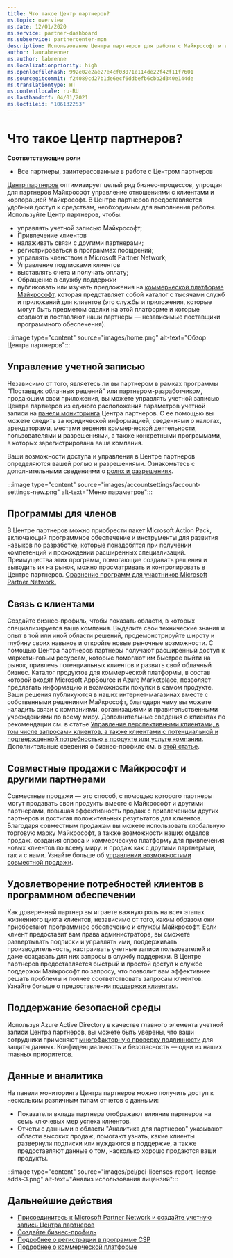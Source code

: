 ```yaml
---
title: Что такое Центр партнеров?
ms.topic: overview
ms.date: 12/01/2020
ms.service: partner-dashboard
ms.subservice: partnercenter-mpn
description: Использование Центра партнеров для работы с Майкрософт и вашими клиентами
author: laurabrenner
ms.author: labrenne
ms.localizationpriority: high
ms.openlocfilehash: 992e02e2ae27e4cf03071e114de22f42f11f7601
ms.sourcegitcommit: f24089cd27b1de6ecf6ddbefb6cbb2d340e144de
ms.translationtype: HT
ms.contentlocale: ru-RU
ms.lasthandoff: 04/01/2021
ms.locfileid: "106132253"
---
```

# <a name="what-is-partner-center"></a>Что такое Центр партнеров?

**Соответствующие роли**

- Все партнеры, заинтересованные в работе с Центром партнеров

[Центр партнеров](https://partner.microsoft.com/dashboard/home) оптимизирует целый ряд бизнес-процессов, упрощая для партнеров Майкрософт управление отношениями с клиентами и корпорацией Майкрософт. В Центре партнеров предоставляется удобный доступ к средствам, необходимым для выполнения работы. Используйте Центр партнеров, чтобы:

- управлять учетной записью Майкрософт;
- Привлечение клиентов
- налаживать связи с другими партнерами;
- регистрироваться в программах поощрений;
- управлять членством в Microsoft Partner Network;
- Управление подписками клиентов
- выставлять счета и получать оплату;
- Обращение в службу поддержки
- публиковать или изучать предложения на [коммерческой платформе Майкрософт](/azure/marketplace), которая представляет собой каталог с тысячами служб и приложений для клиентов (это службы и приложения, которые могут быть предметом сделки на этой платформе и которые создают и поставляют наши партнеры — независимые поставщики программного обеспечения).

:::image type="content" source="images/home.png" alt-text="Обзор Центра партнеров":::

## <a name="manage-your-account"></a>Управление учетной записью

Независимо от того, являетесь ли вы партнером в рамках программы "Поставщик облачных решений" или партнером-разработчиком, продающим свои приложения, вы можете управлять учетной записью Центра партнеров из единого расположения параметров учетной записи на [панели мониторинга](https://partner.microsoft.com/dashboard/home) Центра партнеров. С ее помощью вы можете следить за юридической информацией, сведениями о налогах, арендаторами, местами ведения коммерческой деятельности, пользователями и разрешениями, а также конкретными программами, в которых зарегистрирована ваша компания.

Ваши возможности доступа и управления в Центре партнеров определяются вашей ролью и разрешениями. Ознакомьтесь с дополнительными сведениями о [ролях и разрешениях](permissions-overview.md).

:::image type="content" source="images/accountsettings/account-settings-new.png" alt-text="Меню параметров":::

## <a name="membership-programs"></a>Программы для членов

В Центре партнеров можно приобрести пакет Microsoft Action Pack, включающий программное обеспечение и инструменты для развития навыков по разработке, которые понадобятся при получении компетенций и прохождении расширенных специализаций. Преимущества этих программ, помогающие создавать решения и выводить их на рынок, можно просматривать и контролировать в Центре партнеров. [Сравнение программ для участников Microsoft Partner Network.](https://partner.microsoft.com/membership/compare-offers)

## <a name="connect-with-customers"></a>Связь с клиентами

Создайте бизнес-профиль, чтобы показать области, в которых специализируется ваша компания. Выделите свои технические знания и опыт в той или иной области решений, продемонстрируйте широту и глубину своих навыков и откройте новые рыночные возможности. С помощью Центра партнеров партнеры получают расширенный доступ к маркетинговым ресурсам, которые помогают им быстрее выйти на рынок, привлечь потенциальных клиентов и развить свой облачный бизнес. Каталог продуктов для коммерческой платформы, в состав которой входят Microsoft AppSource и Azure Marketplace, позволяет предлагать информацию и возможности покупки в самом продукте. Ваши решения публикуются в наших интернет-магазинах вместе с собственными решениями Майкрософт, благодаря чему вы можете наладить связи с компаниями, организациями и правительственными учреждениями по всему миру. Дополнительные сведения о клиентах по рекомендации см. в статье [Управление перспективными клиентами, в том числе запросами клиентов, а также клиентами с потенциальной и подтвержденной потребностью в продукте или услуге компании](manage-leads.md). Дополнительные сведения о бизнес-профиле см. в [этой статье](create-a-marketing-profile.md).

## <a name="co-sell-with-microsoft-and-other-partners"></a>Совместные продажи с Майкрософт и другими партнерами

Совместные продажи — это способ, с помощью которого партнеры могут продавать свои продукты вместе с Майкрософт и другими партнерами, повышая эффективность продаж с привлечением других партнеров и достигая положительных результатов для клиентов. Благодаря совместным продажам вы можете использовать глобальную торговую марку Майкрософт, а также возможности наших отделов продаж, создания спроса и коммерческую платформу для привлечения новых клиентов по всему миру. и продаж как с другими партнерами, так и с нами. Узнайте больше об [управлении возможностями совместной продажи](manage-co-sell-opportunities.md).

## <a name="manage-customer-software-needs"></a>Удовлетворение потребностей клиентов в программном обеспечении

Как доверенный партнер вы играете важную роль на всех этапах жизненного цикла клиентов, независимо от того, каким образом они приобретают программное обеспечение и службы Майкрософт. Если клиент предоставит вам права администратора, вы сможете развертывать подписки и управлять ими, поддерживать производительность, настраивать учетные записи пользователей и даже создавать для них запросы в службу поддержки. В Центре партнеров предоставляется быстрый и простой доступ к службе поддержки Майкрософт по запросу, что позволит вам эффективнее решать проблемы и полнее соответствовать запросам клиентов. Узнайте больше о предоставлении [поддержки клиентам](customer-support.md).

## <a name="maintain-a-secure-environment"></a>Поддержание безопасной среды

Используя Azure Active Directory в качестве главного элемента учетной записи Центра партнеров, вы можете быть уверены, что ваши сотрудники применяют [многофакторную проверку подлинности](partner-security-requirements-mandating-mfa.md) для защиты данных. Конфиденциальность и безопасность — одни из наших главных приоритетов.

## <a name="data-and-analytics"></a>Данные и аналитика

На панели мониторинга Центра партнеров можно получить доступ к нескольким различным типам отчетов с данными:

- Показатели вклада партнера отображают влияние партнеров на семь ключевых мер успеха клиентов.
- Отчеты с данными в области "Аналитика для партнеров" указывают области высоких продаж, помогают узнать, какие клиенты развернули подписки или нуждаются в поддержке, а также предоставляют данные о том, насколько хорошо продаются ваши продукты.

:::image type="content" source="images/pci/pci-licenses-report-license-adds-3.png" alt-text="Анализ использования лицензий":::

## <a name="next-steps"></a>Дальнейшие действия

- [Присоединитесь к Microsoft Partner Network и создайте учетную запись Центра партнеров](mpn-create-a-partner-center-account.md)
- [Создайте бизнес-профиль](create-a-marketing-profile.md)
- [Подробнее о регистрации в программе CSP](csp-overview.md)
- [Подробнее о коммерческой платформе](csp-commercial-marketplace-overview.md)
